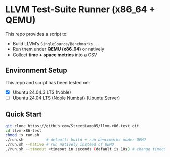 # LLVM Test-Suite Runner (x86_64 + QEMU)
This repo provides a script to:
- Build LLVM’s `SingleSource/Benchmarks`
- Run them under **QEMU (x86_64)** or natively
- Collect **time + space metrics** into a CSV


## Environment Setup
This repo and script has been tested on:
- [x] Ubuntu 24.04.3 LTS (Noble)
- [ ] Ubuntu 24.04 LTS (Noble Numbat) (Ubuntu Server)

## Quick Start

```bash
git clone https://github.com/StreetLamp05/llvm-x86-test.git
cd llvm-x86-test
chmod +x run.sh
./run.sh          # default: build + run benchmarks under QEMU
./run.sh --native # run natively instead of QEMU
./run.sh --timeout <timeout in seconds (default is 10s) # change timeout settings



